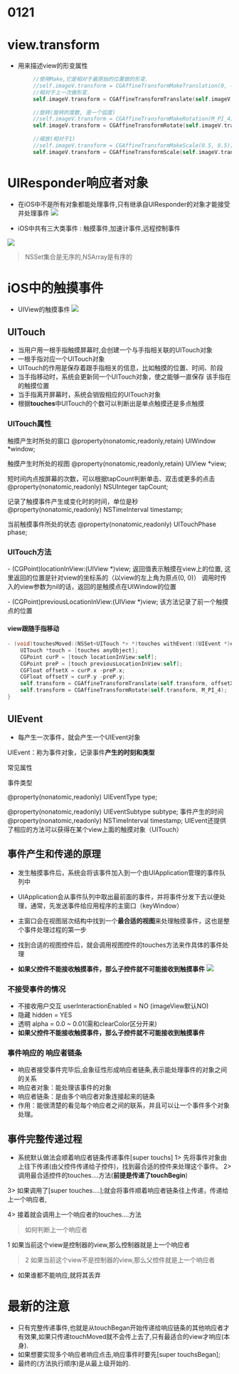 # 0121

# view.transform
* 用来描述view的形变属性
```objectivec
        //使用Make,它是相对于最原始的位置做的形变.
        //self.imageV.transform = CGAffineTransformMakeTranslation(0, -100);
        //相对于上一次做形变.
        self.imageV.transform = CGAffineTransformTranslate(self.imageV.transform, 0, -100);
        
        //旋转(旋转的度数, 是一个弧度)
        //self.imageV.transform = CGAffineTransformMakeRotation(M_PI_4);
        self.imageV.transform = CGAffineTransformRotate(self.imageV.transform, M_PI_4);
        
        //缩放(相对于1)
        //self.imageV.transform = CGAffineTransformMakeScale(0.5, 0.5);
        self.imageV.transform = CGAffineTransformScale(self.imageV.transform, 0.8, 0.8);
```

# UIResponder响应者对象
* 在iOS中不是所有对象都能处理事件,只有继承自UIResponder的对象才能接受并处理事件
![](/grammar/images/20140320225429296.png)

* iOS中共有三大类事件 : 触摸事件,加速计事件,远程控制事件

![](/0121/images/WX20170808-192801.png)
> NSSet集合是无序的,NSArray是有序的

# iOS中的触摸事件
* UIView的触摸事件
![](/0121/images/WX20170808-193110.png)

## UITouch

* 当用户用一根手指触摸屏幕时,会创建一个与手指相关联的UITouch对象
* 一根手指对应一个UITouch对象
* UITouch的作用是保存着跟手指相关的信息，比如触摸的位置、时间、阶段
* 当手指移动时，系统会更新同一个UITouch对象，使之能够一直保存
该手指在的触摸位置
* 当手指离开屏幕时，系统会销毁相应的UITouch对象
* 根据**touches**中UITouch的个数可以判断出是单点触摸还是多点触摸

### UITouch属性

触摸产生时所处的窗口
@property(nonatomic,readonly,retain) UIWindow    *window;

触摸产生时所处的视图@property(nonatomic,readonly,retain) UIView      *view;

短时间内点按屏幕的次数，可以根据tapCount判断单击、双击或更多的点击@property(nonatomic,readonly) NSUInteger          tapCount;

记录了触摸事件产生或变化时的时间，单位是秒@property(nonatomic,readonly) NSTimeInterval      timestamp;

当前触摸事件所处的状态@property(nonatomic,readonly) UITouchPhase        phase;

### UITouch方法
\- (CGPoint)locationInView:(UIView *)view;
返回值表示触摸在view上的位置,这里返回的位置是针对view的坐标系的（以view的左上角为原点(0, 0)）调用时传入的view参数为nil的话，返回的是触摸点在UIWindow的位置

\- (CGPoint)previousLocationInView:(UIView *)view;该方法记录了前一个触摸点的位置

#### view跟随手指移动

```objectivec
- (void)touchesMoved:(NSSet<UITouch *> *)touches withEvent:(UIEvent *)event{
    UITouch *touch = [touches anyObject];
    CGPoint curP = [touch locationInView:self];
    CGPoint preP = [touch previousLocationInView:self];
    CGFloat offsetX = curP.x -preP.x;
    CGFloat offsetY = curP.y -preP.y;
    self.transform = CGAffineTransformTranslate(self.transform, offsetX, offsetY);
    self.transform = CGAffineTransformRotate(self.transform, M_PI_4);
}
```

## UIEvent
* 每产生一次事件，就会产生一个UIEvent对象UIEvent：称为事件对象，记录事件**产生的时刻和类型**
常见属性
事件类型
@property(nonatomic,readonly) UIEventType     type;
@property(nonatomic,readonly) UIEventSubtype  subtype;
事件产生的时间
@property(nonatomic,readonly) NSTimeInterval  timestamp;
UIEvent还提供了相应的方法可以获得在某个view上面的触摸对象（UITouch）

## 事件产生和传递的原理
* 发生触摸事件后，系统会将该事件加入到一个由UIApplication管理的事件队列中
* UIApplication会从事件队列中取出最前面的事件，并将事件分发下去以便处理，通常，先发送事件给应用程序的主窗口（keyWindow）
* 主窗口会在视图层次结构中找到一个**最合适的视图**来处理触摸事件，这也是整个事件处理过程的第一步

* 找到合适的视图控件后，就会调用视图控件的touches方法来作具体的事件处理

* **如果父控件不能接收触摸事件，那么子控件就不可能接收到触摸事件**
![](/0121/images/WX20170808-201710.png)

### 不接受事件的情况
* 不接收用户交互   userInteractionEnabled = NO(imageView默认NO)
* 隐藏   hidden = YES
* 透明   alpha = 0.0 ~ 0.01(需和clearColor区分开来)
* **如果父控件不能接收触摸事件，那么子控件就不可能接收到触摸事件**

### 事件响应的 响应者链条
* 响应者接受事件完毕后,会象征性形成响应者链条,表示能处理事件的对象之间的关系
* 响应者对象：能处理该事件的对象
* 响应者链条：是由多个响应者对象连接起来的链条
* 作用：能很清楚的看见每个响应者之间的联系，并且可以让一个事件多个对象处理。

## 事件完整传递过程
* 系统默认做法会顺着响应者链条传递事件[super touchs]
1> 先将事件对象由上往下传递(由父控件传递给子控件)，找到最合适的控件来处理这个事件。
2> 调用最合适控件的touches….方法(**前提是传递了touchBegin**)
3> 如果调用了[super touches….];就会将事件顺着响应者链条往上传递，传递给上一个响应者,
4> 接着就会调用上一个响应者的touches….方法

> 如何判断上一个响应者
> 1 如果当前这个view是控制器的view,那么控制器就是上一个响应者
> 2 如果当前这个view不是控制器的view,那么父控件就是上一个响应者

* 如果谁都不能响应,就将其丢弃

# 最新的注意
* 只有完整传递事件,也就是从touchBegan开始传递给响应链条的其他响应者才有效果,如果只传递touchMoved就不会传上去了,只有最适合的view才响应(本身).
* 如果想要实现多个响应者响应点击,响应事件时要先[super touchsBegan];
* 最终的(方法执行顺序)是从最上级开始的.

